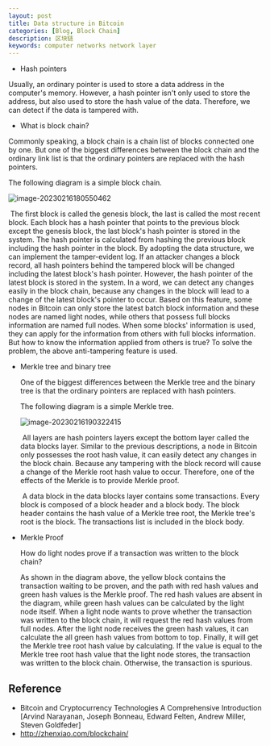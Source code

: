 ```yaml
---
layout: post
title: Data structure in Bitcoin
categories: [Blog, Block Chain]
description: 区块链
keywords: computer networks network layer 
---
```


- Hash pointers

Usually, an ordinary pointer is used to store a data address in the computer's memory. However, a hash pointer isn't only used to store the address, but also used to store the hash value of the data. Therefore, we can detect if the data is tampered with.

- What is block chain?

Commonly speaking, a block chain is a chain list of blocks connected one by one. But one of the biggest differences between the block chain and the ordinary link list is that the ordinary pointers are replaced with the hash pointers. 

The following diagram is a simple block chain.

![image-20230216180550462](E:\myblog\csmasterway.github.io\images\blog\image-20230216180550462.png)

​		The first block is called the genesis block, the last is called the most recent block. Each block has a hash pointer that points to the previous block except the genesis block, the last block's hash pointer is stored in the system. The hash pointer is calculated from hashing the previous block including the hash pointer in the block. By adopting the data structure, we can implement the tamper-evident log. If an attacker changes a block record, all hash pointers behind the tampered block will be changed including the latest block's hash pointer. However, the hash pointer of the latest block is stored in the system. In a word, we can detect any changes easily in the block chain, because any changes in the block will lead to a change of the latest block's pointer to occur. Based on this feature, some nodes in Bitcoin can only store the latest batch block information and these nodes are named light nodes, while others that possess full blocks information are named full nodes. When some blocks' information is used, they can apply for the information from others with full blocks information. But how to know the information applied from others is true?  To solve the problem, the above anti-tampering feature is used. 

+ Merkle tree and binary tree

  One of the biggest differences between the Merkle tree and the binary tree is that the ordinary pointers are replaced with hash pointers.

  The following diagram is a simple Merkle tree.

  ![image-20230216190322415](E:\myblog\csmasterway.github.io\images\blog\image-20230216190322415.png)

  ​		All layers are hash pointers layers except the bottom layer called the data blocks layer. Similar to the previous descriptions, a node in Bitcoin only possesses the root hash value, it can easily detect any changes in the block chain. Because any tampering with the block record will cause a  change of the Merkle root hash value to occur. Therefore, one of the effects of the Merkle is to provide Merkle proof.

  ​		A data block in the data blocks layer contains some transactions. Every block is composed of a block header and a block body. The block header contains the hash value of a Merkle tree root, the Merkle tree's root is the block.  The transactions list is included in the block body.  

+ Merkle Proof

  How do light nodes prove if a transaction was written to the block chain?

  As shown in the diagram above, the yellow block contains the transaction waiting to be proven, and the path with red hash values and green hash values is the Merkle proof. The red hash values are absent in the diagram, while green hash values can be calculated by the light node itself. When a light node wants to prove whether the transaction was written to the block chain, it will request the red hash values from full nodes. After the light node receives the green hash values, it can calculate the all green hash values from bottom to top. Finally, it will get the Merkle tree root hash value by calculating. If the value is equal to the Merkle tree root hash value that the light node stores, the transaction was written to the block chain. Otherwise,  the transaction is spurious.

## Reference

- Bitcoin and Cryptocurrency Technologies A Comprehensive Introduction [Arvind Narayanan, Joseph Bonneau, Edward Felten, Andrew Miller, Steven Goldfeder]
- http://zhenxiao.com/blockchain/
